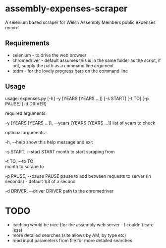 # assembly-expenses-scraper
A selenium based scraper for Welsh Assembly Members public expenses record

## Requirements

* selenium - to drive the web browser
* chromedriver - default assumes this is in the same folder as the script, if not, supply the path as a command line argument
* tqdm - for the lovely progress bars on the command line

## Usage

usage: expenses.py [-h] -y [YEARS [YEARS ...]] [-s START] [-t TO] [-p PAUSE]
                   [-d DRIVER]

required arguments:


-y [YEARS [YEARS ...]], --years [YEARS [YEARS ...]]
                      list of years to check


optional arguments:


  -h, --help            show this help message and exit

  -s START, --start START
                        month to start scraping from

  -t TO, --to TO        
                        month to scrape to

  -p PAUSE, --pause PAUSE
                        pause to add between requests to server (in seconds) -
                        default 1/3 of a second

  -d DRIVER, --driver DRIVER
                        path to the chromedriver


# TODO

* caching would be nice (for the assembly web server - I couldn't care less)
* more detailed searches (site allows by AM, by type etc)
* read input parameters from file for more detailed searches
